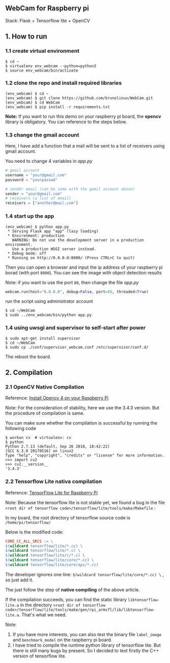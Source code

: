 ## WebCam for Raspberry pi 

Stack: Flask + Tensorflow lite + OpenCV 

## 1. How to run 

### 1.1 create virtual environment

```shell
$ cd ~
$ virtualenv env_webcam --python=python3 
$ source env_webcam/bin/activate
```

### 1.2 clone the repo and install required libraries

```shell
(env_webcam) $ cd ~
(env_webcam) $ git clone https://github.com/brunolinux/WebCam.git
(env_webcam) $ cd WebCam
(env_webcam) $ pip install -r requirements.txt
```

**Note:** If you want to run this demo on your raspberry pi board, the **opencv** library is obligatory. You can reference to the steps below. 

### 1.3 change the gmail account 

Here, I have add a function that a mail will be sent to  a list of receivers using gmail account. 

You need to change 4 variables in *app.py*

```python
# gmail account
username = "your@gmail.com"
password = "yourpasswd"

# sender email (can be same with the gamil account above)
sender = "your@gmail.com"
# receivers (a list of email)
receivers = ["another@mail.com"]
```

### 1.4 start up the app 

```shell
(env_webcam) $ python app.py
 * Serving Flask app "app" (lazy loading)
 * Environment: production
   WARNING: Do not use the development server in a production environment.
   Use a production WSGI server instead.
 * Debug mode: off
 * Running on http://0.0.0.0:8000/ (Press CTRL+C to quit)
```

Then you can open a browser and input the ip address of your raspberry pi borad (with port `8000`). You can see the image with object detection results

Note: if you want to use the port `80`, then change the file *app.py*  

```python
webcam.run(host="0.0.0.0", debug=False, port=80, threaded=True)
```

run the script using administrator account 

```shell
$ cd ~/WebCam
$ sudo ../env_webcam/bin/python app.py
```





### 1.4 using uwsgi and supervisor to self-start after power

```shell
$ sudo apt-get install supervisor
$ cd ~/WebCam
$ sudo cp ./conf/supervisor_webcam.conf /etc/supervisor/conf.d/
```

The reboot the board. 



## 2. Compilation

### 2.1 OpenCV Native Compilation 

Reference: [Install Opencv 4 on your Raspberry Pi](https://www.pyimagesearch.com/2018/09/26/install-opencv-4-on-your-raspberry-pi/) 

Note: For the consideration of stability, here we use the 3.4.3 version. But the procedure of compilation is same.  

You can make sure whether the compilation is successful by running the following code 

```shell
$ workon cv  # virtualenv: cv
$ python 
Python 2.7.13 (default, Sep 26 2018, 18:42:22) 
[GCC 6.3.0 20170516] on linux2
Type "help", "copyright", "credits" or "license" for more information.
>>> import cv2
>>> cv2.__version__ 
'3.4.3'
```



### 2.2 Tensorflow Lite nativa compilation 

Reference: [TensorFlow Lite for Raspberry Pi](https://www.tensorflow.org/lite/rpi) 

Note: Because the tensorflow lite is not stable yet, we found a bug in the file `<root dir of tensorflow code>/tensorflow/lite/tools/make/Makefile` : 

In my board, the root directory of tensorflow source code is `/home/pi/tensorflow/` 

Below is the modified code: 

```makefile
CORE_CC_ALL_SRCS := \
$(wildcard tensorflow/lite/*.cc) \
$(wildcard tensorflow/lite/*.c) \
$(wildcard tensorflow/lite/c/*.c) \
$(wildcard tensorflow/lite/core/*.cc) \
$(wildcard tensorflow/lite/core/api/*.cc)
```

The developer ignores one line: `$(wildcard tensorflow/lite/core/*.cc) \` , so just add it. 

The just follow the step of **native compiling**  of the above article. 

If the compilation succeeds,  you can find the static library `libtensorflow-lite.a` in the directory `<root dir of tensorflow code>/tensorflow/lite/tools/make/gen/rpi_armv7l/lib/libtensorflow-lite.a`. That's what we need. 

Note: 

1. If you have more interests, you can also test the binary file `label_image` and `benchmark_model` on the raspberry pi board.  
2. I have tried to compile the runtime python library of tensorflow lite. But there is still many bugs by present. So I decided to test firstly the C++ version of tensorflow lite. 